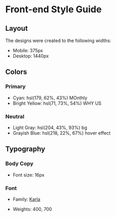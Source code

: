 # Front-end Style Guide

## Layout

The designs were created to the following widths:

- Mobile: 375px
- Desktop: 1440px

## Colors

### Primary

- Cyan: hsl(179, 62%, 43%) MOnthly
- Bright Yellow: hsl(71, 73%, 54%)   WHY US

### Neutral

- Light Gray: hsl(204, 43%, 93%) bg
- Grayish Blue: hsl(218, 22%, 67%) hover effect

## Typography

### Body Copy

- Font size: 16px

### Font


- Family: [Karla](https://fonts.google.com/specimen/Karla)
<link rel="preconnect" href="https://fonts.googleapis.com">
<link rel="preconnect" href="https://fonts.gstatic.com" crossorigin>
<link href="https://fonts.googleapis.com/css2?family=Karla:wght@400;700&display=swap" rel="stylesheet">



- Weights: 400, 700